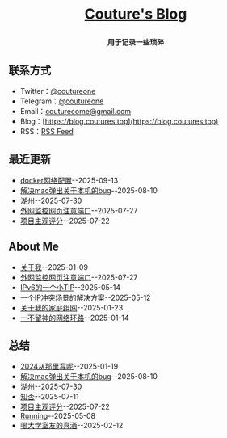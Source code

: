 **<p align="center">[Couture's Blog](https://blog.coutureone.top)</p>**
====

**<p align="center">用于记录一些琐碎</p>**


## 联系方式
- Twitter：[@coutureone](https://twitter.com/coutureone)
- Telegram：[@coutureone](https://t.me/coutureone)
- Email：[couturecome@gmail.com](mailto:couturecome@gmail.@163.com)
- Blog：[https://blog.coutures.top](https://blog.coutures.top)
- RSS：[RSS Feed](https://raw.githubusercontent.com/coutureone/gitblog/master/feed.xml)

## 最近更新
- [docker网络配置](https://github.com/coutureone/gitblog/issues/19)--2025-09-13
- [解决mac弹出关于本机的bug](https://github.com/coutureone/gitblog/issues/18)--2025-08-10
- [湖州](https://github.com/coutureone/gitblog/issues/17)--2025-07-30
- [外网监控网页注意端口](https://github.com/coutureone/gitblog/issues/16)--2025-07-27
- [项目主观评分](https://github.com/coutureone/gitblog/issues/15)--2025-07-22
## About Me
- [关于我](https://github.com/coutureone/gitblog/issues/6)--2025-01-09
- [外网监控网页注意端口](https://github.com/coutureone/gitblog/issues/16)--2025-07-27
- [IPv6的一个小TIP](https://github.com/coutureone/gitblog/issues/13)--2025-05-14
- [一个IP冲突场景的解决方案](https://github.com/coutureone/gitblog/issues/12)--2025-05-12
- [关于我的家庭组网](https://github.com/coutureone/gitblog/issues/9)--2025-01-23
- [一不留神的网络环路](https://github.com/coutureone/gitblog/issues/7)--2025-01-14
## 总结
- [2024从那里写呢](https://github.com/coutureone/gitblog/issues/8)--2025-01-19
- [解决mac弹出关于本机的bug](https://github.com/coutureone/gitblog/issues/18)--2025-08-10
- [湖州](https://github.com/coutureone/gitblog/issues/17)--2025-07-30
- [知否](https://github.com/coutureone/gitblog/issues/14)--2025-07-11
- [项目主观评分](https://github.com/coutureone/gitblog/issues/15)--2025-07-22
- [Running](https://github.com/coutureone/gitblog/issues/11)--2025-05-08
- [喝大学室友的喜酒](https://github.com/coutureone/gitblog/issues/10)--2025-02-12
